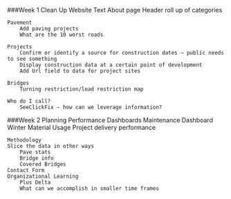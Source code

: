 ###Week 1 Clean Up
	Website
		Text
		About page
		Header roll up of categories

	Pavement
		Add paving projects
		What are the 10 worst roads	

	Projects
		Confirm or identify a source for construction dates – public needs to see something
		Display construction data at a certain point of development
		Add Url field to data for project sites

	Bridges
		Turning restriction/load restriction map

	Who do I call?
		SeeClickFix – how can we leverage information?

###Week 2 Planning
	Performance Dashboards
		Maintenance Dashboard
		Winter Material Usage
		Project delivery performance
		
	Methodology
	Slice the data in other ways
		Pave stats
		Bridge info
		Covered Bridges
	Contact Form 
	Organizational Learning
		Plus Delta
		What can we accomplish in smaller time frames

